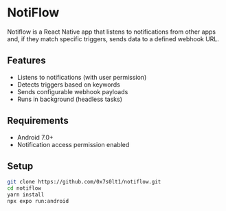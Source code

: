 # NotiFlow

Notiflow is a React Native app that listens to notifications from other apps and, if they match specific triggers, sends data to a defined webhook URL.

## Features
- Listens to notifications (with user permission)
- Detects triggers based on keywords
- Sends configurable webhook payloads
- Runs in background (headless tasks)

## Requirements
- Android 7.0+
- Notification access permission enabled

## Setup
```bash
git clone https://github.com/0x7s0lt1/notiflow.git
cd notiflow
yarn install
npx expo run:android
